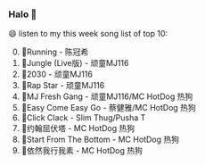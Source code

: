 

### Halo 👋

😄 listen to my this week song list of top 10:

0. 🌈Running - 陈冠希
1. 🌈Jungle (Live版) - 顽童MJ116
2. 🌈2030 - 顽童MJ116
3. 🌈Rap Star - 顽童MJ116
4. 🌈MJ Fresh Gang - 顽童MJ116/MC HotDog 热狗
5. 🌈Easy Come Easy Go - 蔡健雅/MC HotDog 热狗
6. 🌈Click Clack - Slim Thug/Pusha T
7. 🌈约翰屈伏塔 - MC HotDog 热狗
8. 🌈Start From The Bottom - MC HotDog 热狗
9. 🌈依然我行我素 - MC HotDog 热狗

